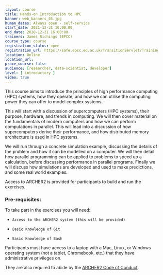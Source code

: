 ```yaml
---
layout: course
title: Hands-on Introduction to HPC
banner: web_banners_05.jpg 
human_dates: Always open - self-service 
start_date: 2021-12-31 10:00:00
end_date: 2028-12-31 16:00:00
trainers: James Richings (EPCC)
course_type: course
registration_status: open
registration_url: https://safe.epcc.ed.ac.uk/TransitionServlet/TrainingCourse/250100-Introduction-HPC-SS
location: Online
location_url:
prace_course: false
audience: [researcher, data-scientist, developer]
level: [ introductory ]
video: true
---
```



This course aims to introduce the principles of high performance computing (HPC) systems, how they operate, and how we can utilise the computing power they can offer to model complex systems.

This will start with a discussion of supercomputers (HPC systems), their purpose, hardware, and trends in computing. We will then cover material on the fundamentals of modern computers and how we can perform computations in parallel. This will lead into a discussion of how supercomputers derive their performance, and how distributed memory architecture is used in HPC systems.

We will run through a concrete simulation example, discussing the details of the problem and how it can be modelled on a computer. We will then detail how parallel programming can be applied to problems to speed up a calculation, before discussing performance in parallel programs. Finally we will discuss how simulations are developed and used to make predictions, and some real world examples.
 
Access to ARCHER2 is provided for participants to build and run the exercises.



### Pre-requisites:

To take part in the exercises you will need:

-     Access to the ARCHER2 system (this will be provided)
-     Basic Knowledge of Git
-     Basic Knowledge of Bash


Participants must have access to a laptop with a Mac, Linux, or
Windows operating system (not a tablet, Chromebook, etc.) that they
have administrative privileges on.

They are also required to abide by the [ARCHER2  Code of Conduct](../../../about/policies/code-of-conduct.html). 

<section id="service">
</section>


